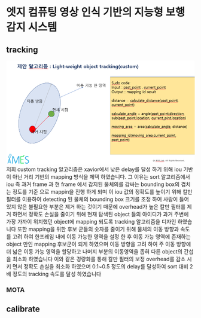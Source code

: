# 엣지 컴퓨팅 영상 인식 기반의 지능형 보행 감지 시스템 

## tracking
![tracking-image.png](./tracking.png)
저희 custom tracking 알고리즘은 xavior에서 낮은 delay를 달성 하기 위해 iou 기반이 아닌 거리 기반의 mapping 방식을 체택 하였습니다.
그 이유는 sort 알고리즘에서 iou 즉 과거 frame 과 현 frame 에서 감지된 물체의를 감싸는 bounding box의 겹치는 정도를 기준 으로 mappin을 진행 하게 되며
이 iou 값의 정확도를 높이기 위해 칼만 필터를 이용하여 detecting 된 물체의 bounding box 크기를 조정 하여 사람이 들어 있지 않은 불필요한 부분은 제거 하는 것이기 때문에 overhead가 높은 칼만 필터를 제거 하면서 정확도 손실을 줄이기 위해 현재 탐색된 object 들의 아이디가 과거 주변에 가장 가까이 위치했던 object에 mapping 되도록 tracking
알고리즘을 디자인 하였습니다 또한 mapping을 위한 후보 군들의 숫자를 줄이기 위해 물체의 이동 방향과 속도를 고려 하여 한프레임 내에 이동 가능한 영역을 설정 한 후
이동 가능 영역에 존재하는 object 만인 mapping 후보군이 되게 하였으며 이동 방향을 고려 하여 주 이동 방향에 더 넓은 이동 가능 영역을 할당하고 나머지 부분의 이동영역을 좁혀
다른 object의 간섭을 최소화 하였습니다 이와 같은 경량화를 통해 칼만 필터의 보정 overhead를 감소 시키  면서 정확도 손실을 최소화 하였으며 0.1~0.5 정도의 delay를 달성하여 sort 대비 2배 정도의 tracking 속도를 달성 하였습니다 

### MOTA


## calibrate

